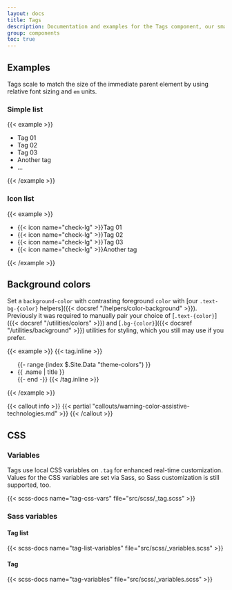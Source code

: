 ```yaml
---
layout: docs
title: Tags
description: Documentation and examples for the Tags component, our small component for labeling and categorizing content.
group: components
toc: true
---
```


## Examples

Tags scale to match the size of the immediate parent element by using relative font sizing and `em` units.

### Simple list
{{< example >}}
<ul class="tag-list">
  <li class="tag">Tag 01</li>
  <li class="tag">Tag 02</li>
  <li class="tag">Tag 03</li>
  <li class="tag">Another tag</li>
  <li class="tag">…</li>
</ul>
{{< /example >}}

### Icon list
{{< example >}}
<ul class="tag-list">
  <li class="tag"><span class="tag-icon">{{< icon name="check-lg" >}}</span>Tag 01</li>
  <li class="tag"><span class="tag-icon">{{< icon name="check-lg" >}}</span>Tag 02</li>
  <li class="tag"><span class="tag-icon">{{< icon name="check-lg" >}}</span>Tag 03</li>
  <li class="tag"><span class="tag-icon">{{< icon name="check-lg" >}}</span>Another tag</li>
</ul>
{{< /example >}}

## Background colors

Set a `background-color` with contrasting foreground `color` with [our `.text-bg-{color}` helpers]({{< docsref "/helpers/color-background" >}}). Previously it was required to manually pair your choice of [`.text-{color}`]({{< docsref "/utilities/colors" >}}) and [`.bg-{color}`]({{< docsref "/utilities/background" >}}) utilities for styling, which you still may use if you prefer.

{{< example >}}
{{< tag.inline >}}
<ul class="tag-list">
{{- range (index $.Site.Data "theme-colors") }}
  <li class="tag text-bg-{{ .name }}">{{ .name | title }}</li>{{- end -}}
{{< /tag.inline >}}
</ul>
{{< /example >}}

{{< callout info >}}
{{< partial "callouts/warning-color-assistive-technologies.md" >}}
{{< /callout >}}

## CSS

### Variables

Tags use local CSS variables on `.tag` for enhanced real-time customization. Values for the CSS variables are set via Sass, so Sass customization is still supported, too.

{{< scss-docs name="tag-css-vars" file="src/scss/_tag.scss" >}}

### Sass variables

#### Tag list
{{< scss-docs name="tag-list-variables" file="src/scss/_variables.scss" >}}

#### Tag
{{< scss-docs name="tag-variables" file="src/scss/_variables.scss" >}}
